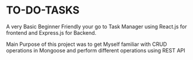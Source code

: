 # TO-DO-TASKS
A very Basic Beginner Friendly your go to Task Manager using React.js for frontend and Express.js for Backend.

Main Purpose of this project was to get Myself familiar with CRUD operations in Mongoose and perform different operations using REST API 
